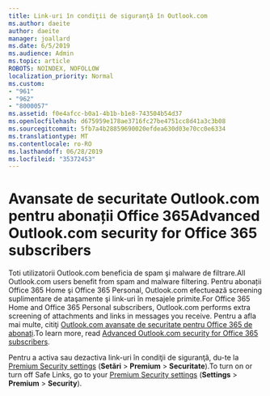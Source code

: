 ```yaml
---
title: Link-uri în condiţii de siguranţă în Outlook.com
ms.author: daeite
author: daeite
manager: joallard
ms.date: 6/5/2019
ms.audience: Admin
ms.topic: article
ROBOTS: NOINDEX, NOFOLLOW
localization_priority: Normal
ms.custom:
- "961"
- "962"
- "8000057"
ms.assetid: f0e4afcc-b0a1-4b1b-b1e8-743504b54d37
ms.openlocfilehash: d675959e178ae3716fc27be4751cc8d41a3c3b08
ms.sourcegitcommit: 5fb7a4b28859690020efdea630d03e70cc0e6334
ms.translationtype: MT
ms.contentlocale: ro-RO
ms.lasthandoff: 06/28/2019
ms.locfileid: "35372453"
---
```

# <a name="advanced-outlookcom-security-for-office-365-subscribers"></a><span data-ttu-id="ff1d1-102">Avansate de securitate Outlook.com pentru abonații Office 365</span><span class="sxs-lookup"><span data-stu-id="ff1d1-102">Advanced Outlook.com security for Office 365 subscribers</span></span>

<span data-ttu-id="ff1d1-103">Toti utilizatorii Outlook.com beneficia de spam şi malware de filtrare.</span><span class="sxs-lookup"><span data-stu-id="ff1d1-103">All Outlook.com users benefit from spam and malware filtering.</span></span> <span data-ttu-id="ff1d1-104">Pentru abonații Office 365 Home şi Office 365 Personal, Outlook.com efectuează screening suplimentare de ataşamente şi link-uri în mesajele primite.</span><span class="sxs-lookup"><span data-stu-id="ff1d1-104">For Office 365 Home and Office 365 Personal subscribers, Outlook.com performs extra screening of attachments and links in messages you receive.</span></span> <span data-ttu-id="ff1d1-105">Pentru a afla mai multe, citiţi [Outlook.com avansate de securitate pentru Office 365 de abonaţi](https://support.office.com/article/882d2243-eab9-4545-a58a-b36fee4a46e2).</span><span class="sxs-lookup"><span data-stu-id="ff1d1-105">To learn more, read [Advanced Outlook.com security for Office 365 subscribers](https://support.office.com/article/882d2243-eab9-4545-a58a-b36fee4a46e2).</span></span>

<span data-ttu-id="ff1d1-106">Pentru a activa sau dezactiva link-uri în condiţii de siguranţă, du-te la [Premium Security settings](https://outlook.live.com/mail/options/premium/security) (**Setări** > **Premium** > **Securitate**).</span><span class="sxs-lookup"><span data-stu-id="ff1d1-106">To turn on or turn off Safe Links, go to your [Premium Security settings](https://outlook.live.com/mail/options/premium/security) (**Settings** > **Premium** > **Security**).</span></span>